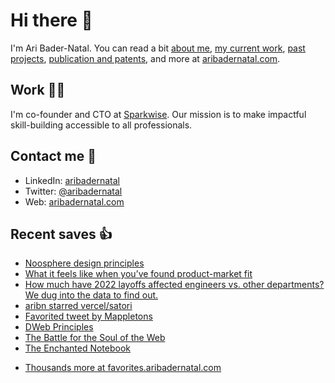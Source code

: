 # Hi there  👋

I'm Ari Bader-Natal. You can read a bit [about me](https://aribadernatal.com), [my current work](https://aribadernatal.com/projects/Sparkwise/), [past projects](https://aribadernatal.com/projects/), [publication and patents](https://aribadernatal.com/publications), and more at [aribadernatal.com](https://aribadernatal.com).

## Work  👨‍💻

I'm co-founder and CTO at [Sparkwise](https://sparkwise.co). Our mission is to make impactful skill-building accessible to all professionals.

## Contact me  💬 

- LinkedIn: [aribadernatal](https://linkedin.com/in/aribadernatal)
- Twitter: [@aribadernatal](https://twitter.com/aribadernatal)
- Web: [aribadernatal.com](https://aribadernatal.com)

## Recent saves  👍

<!--START_SECTION:feed-->
* [Noosphere design principles](https:&#x2F;&#x2F;favorites.aribadernatal.com&#x2F;pocket-favorites&#x2F;2022&#x2F;10&#x2F;noosphere-design-principles&#x2F;)
* [What it feels like when you’ve found product-market fit](https:&#x2F;&#x2F;favorites.aribadernatal.com&#x2F;pocket-favorites&#x2F;2022&#x2F;10&#x2F;what-it-feels-like-when-youve-found-product-market-fit&#x2F;)
* [How much have 2022 layoffs affected engineers vs. other departments? We dug into the data to find out.](https:&#x2F;&#x2F;favorites.aribadernatal.com&#x2F;pocket-favorites&#x2F;2022&#x2F;10&#x2F;how-much-have-2022-layoffs-affected-engineers-vs-other-departments-we-dug-into-the-data-to-find-out&#x2F;)
* [aribn starred vercel&#x2F;satori](https:&#x2F;&#x2F;favorites.aribadernatal.com&#x2F;github-favorites&#x2F;2022&#x2F;10&#x2F;aribn-starred-vercel-satori&#x2F;)
* [Favorited tweet by Mappletons](https:&#x2F;&#x2F;favorites.aribadernatal.com&#x2F;twitter-favorites&#x2F;2022&#x2F;10&#x2F;favorited-tweet-by-mappletons-2&#x2F;)
* [DWeb Principles](https:&#x2F;&#x2F;favorites.aribadernatal.com&#x2F;pocket-favorites&#x2F;2022&#x2F;10&#x2F;dweb-principles&#x2F;)
* [The Battle for the Soul of the Web](https:&#x2F;&#x2F;favorites.aribadernatal.com&#x2F;pocket-favorites&#x2F;2022&#x2F;10&#x2F;the-battle-for-the-soul-of-the-web&#x2F;)
* [The Enchanted Notebook](https:&#x2F;&#x2F;favorites.aribadernatal.com&#x2F;pocket-favorites&#x2F;2022&#x2F;10&#x2F;the-enchanted-notebook&#x2F;)
<!--END_SECTION:feed-->
* [Thousands more at favorites.aribadernatal.com](https://favorites.aribadernatal.com)
